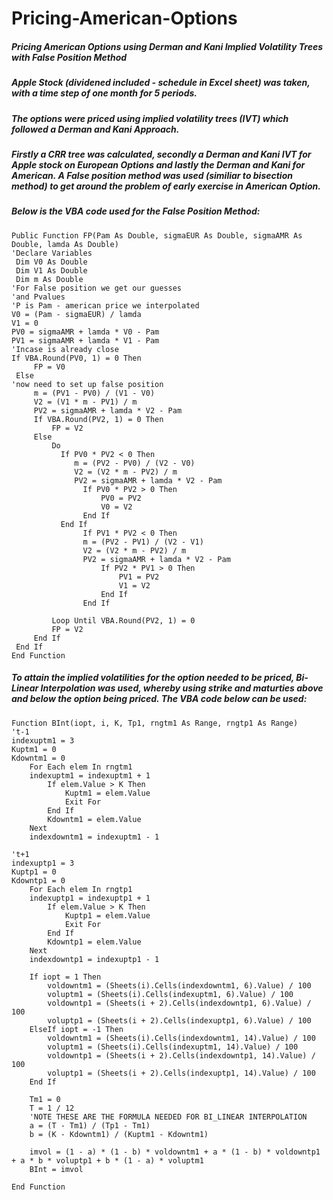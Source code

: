 # Pricing-American-Options
##### Pricing American Options using Derman and Kani Implied Volatility Trees with False Position Method
##### Apple Stock (dividened included - schedule in Excel sheet) was taken, with a time step of one month for 5 periods.
##### The options were priced using implied volatility trees (IVT) which followed a Derman and Kani Approach.
##### Firstly a CRR tree was calculated, secondly a Derman and Kani IVT for Apple stock on European Options and lastly the Derman and Kani for American. A False position method was used (similiar to bisection method) to get around the problem of early exercise in American Option.

##### Below is the VBA code used for the False Position Method:
```VBA
Public Function FP(Pam As Double, sigmaEUR As Double, sigmaAMR As Double, lamda As Double)
'Declare Variables
 Dim V0 As Double
 Dim V1 As Double
 Dim m As Double
'For False position we get our guesses
'and Pvalues
'P is Pam - american price we interpolated
V0 = (Pam - sigmaEUR) / lamda
V1 = 0
PV0 = sigmaAMR + lamda * V0 - Pam
PV1 = sigmaAMR + lamda * V1 - Pam
'Incase is already close
If VBA.Round(PV0, 1) = 0 Then
     FP = V0
 Else
'now need to set up false position
     m = (PV1 - PV0) / (V1 - V0)
     V2 = (V1 * m - PV1) / m
     PV2 = sigmaAMR + lamda * V2 - Pam
     If VBA.Round(PV2, 1) = 0 Then
         FP = V2
     Else
         Do
           If PV0 * PV2 < 0 Then
              m = (PV2 - PV0) / (V2 - V0)
              V2 = (V2 * m - PV2) / m
              PV2 = sigmaAMR + lamda * V2 - Pam
                If PV0 * PV2 > 0 Then
                    PV0 = PV2
                    V0 = V2
                End If
           End If
                If PV1 * PV2 < 0 Then
                m = (PV2 - PV1) / (V2 - V1)
                V2 = (V2 * m - PV2) / m
                PV2 = sigmaAMR + lamda * V2 - Pam
                    If PV2 * PV1 > 0 Then
                        PV1 = PV2
                        V1 = V2
                    End If
                End If
           
         Loop Until VBA.Round(PV2, 1) = 0
         FP = V2
     End If
 End If
End Function
```
##### To attain the implied volatilities for the option needed to be priced, Bi-Linear Interpolation was used, whereby using strike and maturties above and below the option being priced. The VBA code below can be used:
```VBA
Function BInt(iopt, i, K, Tp1, rngtm1 As Range, rngtp1 As Range)
't-1
indexuptm1 = 3
Kuptm1 = 0
Kdowntm1 = 0
    For Each elem In rngtm1
    indexuptm1 = indexuptm1 + 1
        If elem.Value > K Then
            Kuptm1 = elem.Value
            Exit For
        End If
        Kdowntm1 = elem.Value
    Next
    indexdowntm1 = indexuptm1 - 1

't+1
indexuptp1 = 3
Kuptp1 = 0
Kdowntp1 = 0
    For Each elem In rngtp1
    indexuptp1 = indexuptp1 + 1
        If elem.Value > K Then
            Kuptp1 = elem.Value
            Exit For
        End If
        Kdowntp1 = elem.Value
    Next
    indexdowntp1 = indexuptp1 - 1

    If iopt = 1 Then
        voldowntm1 = (Sheets(i).Cells(indexdowntm1, 6).Value) / 100
        voluptm1 = (Sheets(i).Cells(indexuptm1, 6).Value) / 100
        voldowntp1 = (Sheets(i + 2).Cells(indexdowntp1, 6).Value) / 100
        voluptp1 = (Sheets(i + 2).Cells(indexuptp1, 6).Value) / 100
    ElseIf iopt = -1 Then
        voldowntm1 = (Sheets(i).Cells(indexdowntm1, 14).Value) / 100
        voluptm1 = (Sheets(i).Cells(indexuptm1, 14).Value) / 100
        voldowntp1 = (Sheets(i + 2).Cells(indexdowntp1, 14).Value) / 100
        voluptp1 = (Sheets(i + 2).Cells(indexuptp1, 14).Value) / 100
    End If
    
    Tm1 = 0
    T = 1 / 12
    'NOTE THESE ARE THE FORMULA NEEDED FOR BI_LINEAR INTERPOLATION
    a = (T - Tm1) / (Tp1 - Tm1)
    b = (K - Kdowntm1) / (Kuptm1 - Kdowntm1)
    
    imvol = (1 - a) * (1 - b) * voldowntm1 + a * (1 - b) * voldowntp1 + a * b * voluptp1 + b * (1 - a) * voluptm1
    BInt = imvol
    
End Function
```
